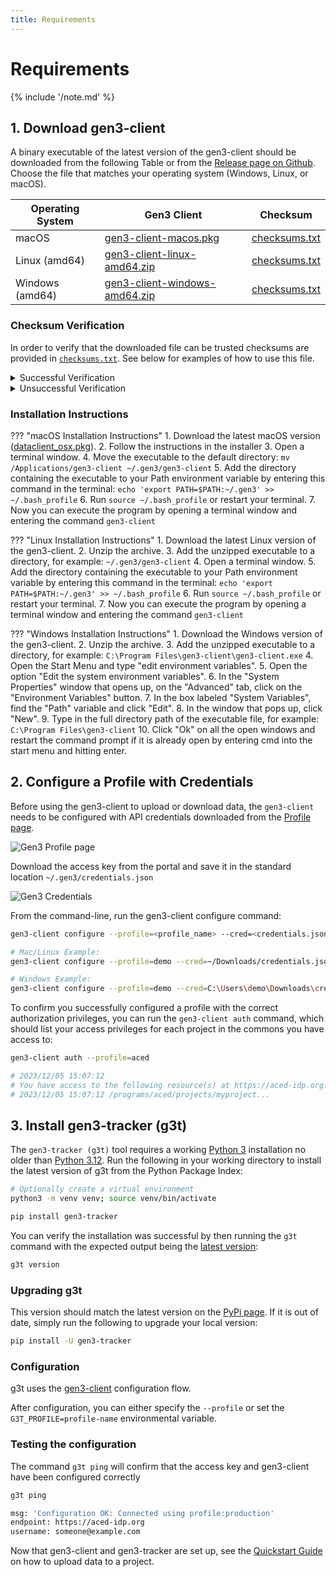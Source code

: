```yaml
---
title: Requirements
---
```


# Requirements


{% include '/note.md' %}

## 1. Download gen3-client

A binary executable of the latest version of the gen3-client should be downloaded from the following Table or from the [Release page on Github](https://github.com/ACED-IDP/cdis-data-client/releases). Choose the file that matches your operating system (Windows, Linux, or macOS).

| Operating System | Gen3 Client                              | Checksum                   |
|------------------|------------------------------------------|----------------------------|
| macOS            | [gen3-client-macos.pkg][macos]           | [checksums.txt][checksums] |
| Linux (amd64)    | [gen3-client-linux-amd64.zip][linux]     | [checksums.txt][checksums] |
| Windows (amd64)  | [gen3-client-windows-amd64.zip][windows] | [checksums.txt][checksums] |


[macos]: https://github.com/ACED-IDP/cdis-data-client/releases/latest/download/gen3-client-macos.pkg
[linux]: https://github.com/ACED-IDP/cdis-data-client/releases/latest/download/gen3-client-linux-amd64.zip
[windows]: https://github.com/ACED-IDP/cdis-data-client/releases/latest/download/gen3-client-windows-amd64.zip
[checksums]: https://github.com/ACED-IDP/cdis-data-client/releases/latest/download/checksums.txt

### Checksum Verification

In order to verify that the downloaded file can be trusted checksums are provided in [`checksums.txt`][checksums]. See below for examples of how to use this file.

<details>
<summary>Successful Verification</summary>

To verify the integrity of the binaries on macOS run the following command in the same directory as the downloaded file:

```sh
$ shasum -c checksums.txt --ignore-missing
gen3-client-macos.pkg: OK
```

If the `shasum` command outputs `OK` than the verification was successful and the executable can be trusted.

</details>

<details>
<summary>Unsuccessful Verification</summary>

Alternatively if the command outputs `FAILED` than the checksum did not match and the binary should not be run.

```sh
$ shasum -c checksums.txt --ignore-missing
shasum: WARNING: 1 computed checksum did NOT match
shasum: checksums.txt: no file was verified
```

In such a case please reach out to the ACED development team for assistance.

</details>

### Installation Instructions

??? "macOS Installation Instructions"
    1. Download the latest macOS version ([dataclient_osx.pkg][macos]).
    2. Follow the instructions in the installer
    3. Open a terminal window.
    4. Move the executable to the default directory: `mv /Applications/gen3-client ~/.gen3/gen3-client`
    5. Add the directory containing the executable to your Path environment variable by entering this command in the terminal: `echo 'export PATH=$PATH:~/.gen3' >> ~/.bash_profile`
    6. Run `source ~/.bash_profile` or restart your terminal.
    7. Now you can execute the program by opening a terminal window and entering the command `gen3-client`

??? "Linux Installation Instructions"
    1. Download the latest Linux version of the gen3-client.
    2. Unzip the archive.
    3. Add the unzipped executable to a directory, for example: `~/.gen3/gen3-client`
    4. Open a terminal window.
    5. Add the directory containing the executable to your Path environment variable by entering this command in the terminal: `echo 'export PATH=$PATH:~/.gen3' >> ~/.bash_profile`
    6. Run `source ~/.bash_profile` or restart your terminal.
    7. Now you can execute the program by opening a terminal window and entering the command `gen3-client`

??? "Windows Installation Instructions"
    1. Download the Windows  version of the gen3-client.
    2. Unzip the archive.
    3. Add the unzipped executable to a directory, for example: `C:\Program Files\gen3-client\gen3-client.exe`
    4. Open the Start Menu and type "edit environment variables".
    5. Open the option "Edit the system environment variables".
    6. In the "System Properties" window that opens up, on the "Advanced" tab, click on the "Environment Variables" button.
    7. In the box labeled "System Variables", find the "Path" variable and click "Edit".
    8. In the window that pops up, click "New".
    9. Type in the full directory path of the executable file, for example: `C:\Program Files\gen3-client`
    10. Click "Ok" on all the open windows and restart the command prompt if it is already open by entering cmd into the start menu and hitting enter.

## 2. Configure a Profile with Credentials

Before using the gen3-client to upload or download data, the `gen3-client` needs to be configured with API credentials downloaded from the [Profile page](https://aced-idp.org/identity).

![Gen3 Profile page](profile.png)

Download the access key from the portal and save it in the standard location `~/.gen3/credentials.json`

![Gen3 Credentials](credentials.png)

From the command-line, run the gen3-client configure command:

```sh
gen3-client configure --profile=<profile_name> --cred=<credentials.json> --apiendpoint=https://aced-idp.org

# Mac/Linux Example:
gen3-client configure --profile=demo --cred=~/Downloads/credentials.json --apiendpoint=https://aced-idp.org

# Windows Example:
gen3-client configure --profile=demo --cred=C:\Users\demo\Downloads\credentials.json --apiendpoint=https://aced-idp.org
```

To confirm you successfully configured a profile with the correct authorization privileges, you can run the `gen3-client auth` command, which should list your access privileges for each project in the commons you have access to:

```sh
gen3-client auth --profile=aced

# 2023/12/05 15:07:12
# You have access to the following resource(s) at https://aced-idp.org:
# 2023/12/05 15:07:12 /programs/aced/projects/myproject...
```

## 3. Install gen3-tracker (g3t)

The `gen3-tracker (g3t)` tool requires a working [Python 3](https://www.python.org/downloads/) installation no older than [Python 3.12](https://www.python.org/downloads/release/python-3120/). Run the following in your working directory to install the latest version of g3t from the Python Package Index:

```sh
# Optionally create a virtual environment
python3 -m venv venv; source venv/bin/activate

pip install gen3-tracker
```

You can verify the installation was successful by then running the `g3t` command with the expected output being the [latest version](https://pypi.org/project/gen3-tracker/#history):

```sh
g3t version
```

### Upgrading g3t

This version should match the latest version on the [PyPi page](https://pypi.org/project/gen3-tracker/). If it is out of date, simply run the following to upgrade your local version:

```sh
pip install -U gen3-tracker
```

### Configuration

g3t uses the [gen3-client](https://gen3.org/resources/user/gen3-client/#2-configure-a-profile-with-credentials) configuration flow.

After configuration, you can either specify the `--profile` or set the `G3T_PROFILE=profile-name` environmental variable.

### Testing the configuration

The command `g3t ping` will confirm that the access key and gen3-client have been configured correctly

```sh
g3t ping

msg: 'Configuration OK: Connected using profile:production'
endpoint: https://aced-idp.org
username: someone@example.com
```

Now that gen3-client and gen3-tracker are set up, see the [Quickstart Guide](/workflows/quick-start-guide) on how to upload data to a project.

